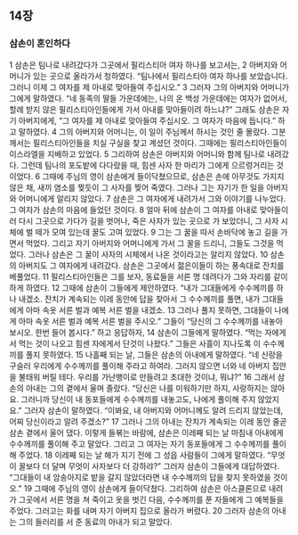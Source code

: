 ## 14장
### 삼손이 혼인하다
1 삼손은 팀나로 내려갔다가 그곳에서 필리스티아 여자 하나를 보고서는,
2 아버지와 어머니가 있는 곳으로 올라가서 청하였다. “팀나에서 필리스티아 여자 하나를 보았습니다. 그러니 이제 그 여자를 제 아내로 맞아들여 주십시오.”
3 그러자 그의 아버지와 어머니가 그에게 말하였다. “네 동족의 딸들 가운데에는, 나의 온 백성 가운데에는 여자가 없어서, 할례 받지 않은 필리스티아인들에게 가서 아내를 맞아들이려 하느냐?” 그래도 삼손은 자기 아버지에게, “그 여자를 제 아내로 맞아들여 주십시오. 그 여자가 마음에 듭니다.” 하고 말하였다.
4 그의 아버지와 어머니는, 이 일이 주님께서 하시는 것인 줄 몰랐다. 그분께서는 필리스티아인들을 치실 구실을 찾고 계셨던 것이다. 그때에는 필리스티아인들이 이스라엘을 지배하고 있었다.
5 그리하여 삼손은 아버지와 어머니와 함께 팀나로 내려갔다. 그런데 팀나의 포도밭에 다다랐을 때, 힘센 사자 한 마리가 그에게 으르렁거리는 것이었다.
6 그때에 주님의 영이 삼손에게 들이닥쳤으므로, 삼손은 손에 아무것도 가지지 않은 채, 새끼 염소를 찢듯이 그 사자를 찢어 죽였다. 그러나 그는 자기가 한 일을 아버지와 어머니에게 알리지 않았다.
7 삼손은 그 여자에게 내려가서 그와 이야기를 나누었다. 그 여자가 삼손의 마음에 들었던 것이다.
8 얼마 뒤에 삼손이 그 여자를 아내로 맞아들이러 다시 그곳으로 가다가 길을 벗어나, 죽은 사자가 있는 곳으로 가 보았더니, 그 사자 시체에 벌 떼가 모여 있는데 꿀도 고여 있었다.
9 그는 그 꿀을 따서 손바닥에 놓고 길을 가면서 먹었다. 그리고 자기 아버지와 어머니에게 가서 그 꿀을 드리니, 그들도 그것을 먹었다. 그러나 삼손은 그 꿀이 사자의 시체에서 나온 것이라고는 알리지 않았다.
10 삼손의 아버지도 그 여자에게 내려갔다. 삼손은 그곳에서 젊은이들이 하는 풍속대로 잔치를 베풀었다.
11 필리스티아인들은 그를 보자, 동료들을 서른 명 데려다가 그와 자리를 같이하게 하였다.
12 그때에 삼손이 그들에게 제안하였다. “내가 그대들에게 수수께끼를 하나 내겠소. 잔치가 계속되는 이레 동안에 답을 찾아서 그 수수께끼를 풀면, 내가 그대들에게 아마 속옷 서른 벌과 예복 서른 벌을 내겠소.
13 그러나 풀지 못하면, 그대들이 나에게 아마 속옷 서른 벌과 예복 서른 벌을 주시오.” 그들이 “당신의 그 수수께끼를 내놓아 보시오. 한번 들어 봅시다.” 하고 응답하자,
14 삼손이 그들에게 말하였다. “먹는 자에게서 먹는 것이 나오고 힘센 자에게서 단것이 나왔다.” 그들은 사흘이 지나도록 이 수수께끼를 풀지 못하였다.
15 나흘째 되는 날, 그들은 삼손의 아내에게 말하였다. “네 신랑을 구슬러 우리에게 수수께끼를 풀이해 주라고 하여라. 그러지 않으면 너와 네 아버지 집안을 불태워 버릴 테다. 우리를 가난뱅이로 만들려고 초대한 것이냐, 뭐냐?”
16 그래서 삼손의 아내는 그의 곁에서 울며 졸랐다. “당신은 나를 미워하기만 하지, 사랑하지는 않아요. 그러니까 당신이 내 동포들에게 수수께끼를 내놓고도, 나에게 풀이해 주지 않았지요.” 그러자 삼손이 말하였다. “이봐요, 내 아버지와 어머니께도 알려 드리지 않았는데, 어찌 당신이라고 알려 주겠소?”
17 그러나 그의 아내는 잔치가 계속되는 이레 동안 줄곧 삼손 곁에서 울어 댔다. 이렇게 들볶는 바람에, 삼손은 이레째 되는 날 마침내 아내에게 수수께끼를 풀이해 주고 말았다. 그리고 그 여자는 자기 동포들에게 그 수수께끼를 풀이해 주었다.
18 이레째 되는 날 해가 지기 전에 그 성읍 사람들이 그에게 말하였다. “무엇이 꿀보다 더 달며 무엇이 사자보다 더 강하랴?” 그러자 삼손이 그들에게 대답하였다. “그대들이 내 암송아지로 밭을 갈지 않았더라면 내 수수께끼의 답을 찾지 못하였을 것이오.”
19 그때에 주님의 영이 삼손에게 들이닥쳤다. 그리하여 삼손은 아스클론으로 내려가 그곳에서 서른 명을 쳐 죽이고 옷을 벗긴 다음, 수수께끼를 푼 자들에게 그 예복들을 주었다. 그러고는 화를 내며 자기 아버지 집으로 올라가 버렸다.
20 그러자 삼손의 아내는 그의 들러리를 서 준 동료의 아내가 되고 말았다.
